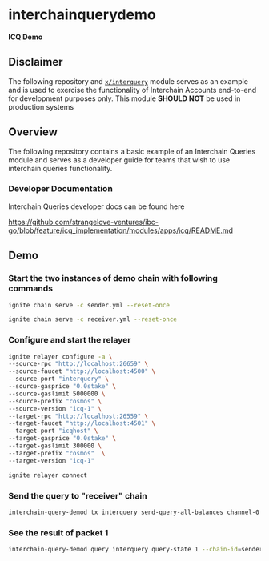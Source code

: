 # interchainquerydemo
**ICQ Demo** 

## Disclaimer

The following repository and [`x/interquery`](./x/interquery/) module serves as an example and is used to exercise the functionality of Interchain Accounts end-to-end for development purposes only.
This module **SHOULD NOT** be used in production systems

## Overview 

The following repository contains a basic example of an Interchain Queries module and serves as a developer guide for teams that wish to use interchain queries functionality.

### Developer Documentation

Interchain Queries developer docs can be found here

https://github.com/strangelove-ventures/ibc-go/blob/feature/icq_implementation/modules/apps/icq/README.md

## Demo

### Start the two instances of demo chain with following commands

```bash 
ignite chain serve -c sender.yml --reset-once
```

```bash 
ignite chain serve -c receiver.yml --reset-once
```

### Configure and start the relayer

```bash
ignite relayer configure -a \
--source-rpc "http://localhost:26659" \
--source-faucet "http://localhost:4500" \
--source-port "interquery" \
--source-gasprice "0.0stake" \
--source-gaslimit 5000000 \
--source-prefix "cosmos" \
--source-version "icq-1" \
--target-rpc "http://localhost:26559" \
--target-faucet "http://localhost:4501" \
--target-port "icqhost" \
--target-gasprice "0.0stake" \
--target-gaslimit 300000 \
--target-prefix "cosmos"  \
--target-version "icq-1"
```

```bash
ignite relayer connect
```

### Send the query to "receiver" chain

```bash
interchain-query-demod tx interquery send-query-all-balances channel-0 cosmos1ez43ye5qn3q2zwh8uvswppvducwnkq6w6mthgl --chain-id=sender --node=tcp://localhost:26659 --home ~/.sender --from alice
```

### See the result of packet 1

```bash
interchain-query-demod query interquery query-state 1 --chain-id=sender --node=tcp://localhost:26659
```                                         